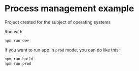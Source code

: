 # Process management example

Project created for the subject of operating systems

Run with

```bash
npm run dev
```

If you want to run app in `prod` mode, you can do like this:

```bash
npm run build
npm run prod
```